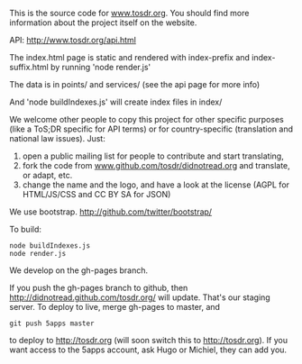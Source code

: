This is the source code for www.tosdr.org. You should
find more information about the project itself on the website.

API: http://www.tosdr.org/api.html 

The index.html page is static and rendered with index-prefix and index-suffix.html by running 'node render.js'

The data is in points/ and services/ (see the api page for more info)

And 'node buildIndexes.js' will create index files in index/

We welcome other people to copy this project for other specific purposes (like a ToS;DR specific for API terms) or for country-specific (translation and national law issues). Just:
 1. open a public mailing list for people to contribute and start translating,
 2. fork the code from www.github.com/tosdr/didnotread.org and translate, or adapt, etc.
 3. change the name and the logo, and have a look at the license (AGPL for HTML/JS/CSS and CC BY SA for JSON) 
 
We use bootstrap. http://github.com/twitter/bootstrap/

To build:

    node buildIndexes.js
    node render.js

We develop on the gh-pages branch.

If you push the gh-pages branch to github, then http://didnotread.github.com/tosdr.org/ will update. That's our staging server. To deploy to live, merge gh-pages to master, and

    git push 5apps master

to deploy to http://tosdr.org (will soon switch this to http://tosdr.org). If you want access to the 5apps account, ask Hugo or Michiel, they can add you.
